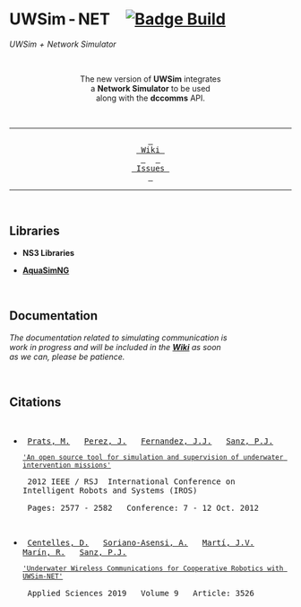 
# UWSim - NET   [![Badge Build]][Status]

*UWSim + Network Simulator*

<div align = center>

<br>

The new version of **UWSim** integrates <br>
a **Network Simulator** to be used <br>
along with the **dccomms** API.

<br>

---

[<kbd> <br> Wiki <br> </kbd>][Wiki]   
[<kbd> <br> Issues <br> </kbd>][Issues]

---

</div>

<br>

## Libraries

- **NS3 Libraries**

- **[AquaSimNG]** 
    
<br>

## Documentation

*The documentation related to simulating communication is* <br> 
*work in progress and will be included in the **[Wiki]** as soon* <br>
*as we can, please be patience.*

<br>

## Citations

<br>

- <kbd> [Prats, M.] </kbd> 
  <kbd> [Perez, J.] </kbd> 
  <kbd> [Fernandez, J.J.] </kbd> 
  <kbd> [Sanz, P.J.] </kbd>
  
  [`'An open source tool for simulation and supervision of underwater intervention missions'`][Article Tool]
  
  <kbd> 2012 IEEE / RSJ  International Conference on Intelligent Robots and Systems (IROS) </kbd>
  
  <kbd> Pages: 2577 - 2582 </kbd> 
  <kbd> Conference: 7 - 12 Oct. 2012 </kbd>
  
  <br>

- <kbd> [Centelles, D.] </kbd> 
  <kbd> [Soriano-Asensi, A.] </kbd> 
  <kbd> [Martí, J.V.] </kbd> 
  <kbd> [Marín, R.] </kbd> 
  <kbd> [Sanz, P.J.] </kbd>
  
  [`'Underwater Wireless Communications for Cooperative Robotics with UWSim-NET'`][Article Communication]
  
  <kbd> Applied Sciences 2019 </kbd> 
  <kbd> Volume 9 </kbd> 
  <kbd> Article: 3526 </kbd>

<br>


<!----------------------------------------------------------------------------->

[Badge Build]: http://build.ros.org/job/Mbin_uB64__uwsim__ubuntu_bionic_amd64__binary/badge/icon

[AquaSimNG]: https://github.com/rmartin5/aqua-sim-ng
[Status]: http://build.ros.org/job/Mbin_uB64__uwsim__ubuntu_bionic_amd64__binary/
[Issues]: Documentation/Issues.md
[Wiki]: http://www.irs.uji.es/uwsim/wiki/index.php?title=Main_Page


<!---------------------------------{ People }---------------------------------->

[Prats, M.]: https://ieeexplore.ieee.org/author/37420647500
[Perez, J.]: https://ieeexplore.ieee.org/author/38540825400
[Fernandez, J.J.]: https://ieeexplore.ieee.org/author/37278905400

[Soriano-Asensi, A.]: https://orcid.org/0000-0002-4662-8747
[Centelles, D.]: https://orcid.org/0000-0002-3743-1475
[Martí, J.V.]: https://orcid.org/0000-0001-9922-5733
[Sanz, P.J.]: https://orcid.org/0000-0003-3382-1553
[Marín, R.]: https://orcid.org/0000-0002-2340-4126

<!--------------------------------{ Articles }--------------------------------->

[Article Communication]: https://www.mdpi.com/2076-3417/9/17/3526
[Article Tool]: https://ieeexplore.ieee.org/document/6385788
